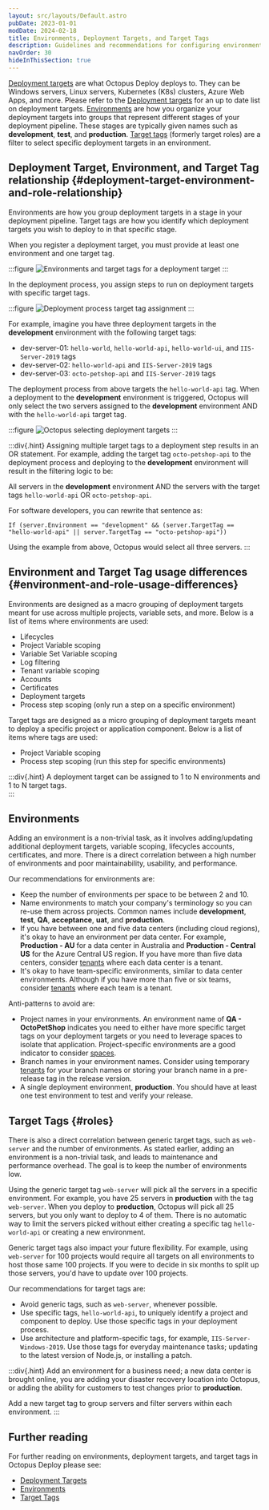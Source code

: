 ```yaml
---
layout: src/layouts/Default.astro
pubDate: 2023-01-01
modDate: 2024-02-18
title: Environments, Deployment Targets, and Target Tags
description: Guidelines and recommendations for configuring environments, deployment targets, and lifecycles in Octopus Deploy.
navOrder: 30
hideInThisSection: true
---
```


[Deployment targets](/docs/infrastructure/deployment-targets/) are what Octopus Deploy deploys to.  They can be Windows servers, Linux servers, Kubernetes (K8s) clusters, Azure Web Apps, and more.  Please refer to the [Deployment targets](/docs/infrastructure/deployment-targets/) for an up to date list on deployment targets.  [Environments](/docs/infrastructure/environments) are how you organize your deployment targets into groups that represent different stages of your deployment pipeline.  These stages are typically given names such as **development**, **test**, and **production**.  [Target tags](/docs/infrastructure/deployment-targets#target-roles) (formerly target roles) are a filter to select specific deployment targets in an environment.

## Deployment Target, Environment, and Target Tag relationship \{#deployment-target-environment-and-role-relationship}
Environments are how you group deployment targets in a stage in your deployment pipeline.  Target tags are how you identify which deployment targets you wish to deploy to in that specific stage.

When you register a deployment target, you must provide at least one environment and one target tag.

:::figure
![Environments and target tags for a deployment target](/docs/getting-started/best-practices/images/registering-deployment-target.png)
:::

In the deployment process, you assign steps to run on deployment targets with specific target tags.

:::figure
![Deployment process target tag assignment](/docs/getting-started/best-practices/images/target-roles-in-deployment-process.png)
:::

For example, imagine you have three deployment targets in the **development** environment with the following target tags:
- dev-server-01: `hello-world`, `hello-world-api`, `hello-world-ui`, and `IIS-Server-2019` tags
- dev-server-02: `hello-world-api` and `IIS-Server-2019` tags
- dev-server-03: `octo-petshop-api` and `IIS-Server-2019` tags

The deployment process from above targets the `hello-world-api` tag.  When a deployment to the **development** environment is triggered, Octopus will only select the two servers assigned to the **development** environment AND with the `hello-world-api` target tag.

:::figure
![Octopus selecting deployment targets](/docs/getting-started/best-practices/images/selecting-target-roles.png)
:::

:::div{.hint}
Assigning multiple target tags to a deployment step results in an OR statement.  For example, adding the target tag `octo-petshop-api` to the deployment process and deploying to the **development** environment will result in the filtering logic to be: 

All servers in the **development** environment AND the servers with the target tags `hello-world-api` OR `octo-petshop-api`.  

For software developers, you can rewrite that sentence as:

`If (server.Environment == "development" && (server.TargetTag == "hello-world-api" || server.TargetTag == "octo-petshop-api"))`

Using the example from above, Octopus would select all three servers.
:::

## Environment and Target Tag usage differences \{#environment-and-role-usage-differences}

Environments are designed as a macro grouping of deployment targets meant for use across multiple projects, variable sets, and more.  Below is a list of items where environments are used:

- Lifecycles
- Project Variable scoping
- Variable Set Variable scoping
- Log filtering
- Tenant variable scoping
- Accounts
- Certificates
- Deployment targets
- Process step scoping (only run a step on a specific environment)

Target tags are designed as a micro grouping of deployment targets meant to deploy a specific project or application component.  Below is a list of items where tags are used:

- Project Variable scoping
- Process step scoping (run this step for specific environments)

:::div{.hint}
A deployment target can be assigned to 1 to N environments and 1 to N target tags.  
:::

## Environments

Adding an environment is a non-trivial task, as it involves adding/updating additional deployment targets, variable scoping, lifecycles accounts, certificates, and more.  There is a direct correlation between a high number of environments and poor maintainability, usability, and performance.  

Our recommendations for environments are:
- Keep the number of environments per space to be between 2 and 10.  
- Name environments to match your company's terminology so you can re-use them across projects.  Common names include **development**, **test**, **QA**, **acceptance**, **uat**, and **production**.
- If you have between one and five data centers (including cloud regions), it's okay to have an environment per data center.  For example, **Production - AU** for a data center in Australia and **Production - Central US** for the Azure Central US region. If you have more than five data centers, consider [tenants](/docs/tenants) where each data center is a tenant.
- It's okay to have team-specific environments, similar to data center environments.  Although if you have more than five or six teams, consider [tenants](//docs/tenants/) where each team is a tenant.

Anti-patterns to avoid are:
- Project names in your environments.  An environment name of **QA - OctoPetShop** indicates you need to either have more specific target tags on your deployment targets or you need to leverage spaces to isolate that application.  Project-specific environments are a good indicator to consider [spaces](/docs/administration/spaces).  
- Branch names in your environment names.  Consider using temporary [tenants](/docs/tenants) for your branch names or storing your branch name in a pre-release tag in the release version.
- A single deployment environment, **production**.  You should have at least one test environment to test and verify your release.

## Target Tags \{#roles}

There is also a direct correlation between generic target tags, such as `web-server` and the number of environments.  As stated earlier, adding an environment is a non-trivial task, and leads to maintenance and performance overhead.  The goal is to keep the number of environments low.

Using the generic target tag `web-server` will pick all the servers in a specific environment.  For example, you have 25 servers in **production** with the tag `web-server`.  When you deploy to **production**, Octopus will pick all 25 servers, but you only want to deploy to 4 of them.  There is no automatic way to limit the servers picked without either creating a specific tag `hello-world-api` or creating a new environment.

Generic target tags also impact your future flexibility.  For example, using `web-server` for 100 projects would require all targets on all environments to host those same 100 projects.  If you were to decide in six months to split up those servers, you'd have to update over 100 projects.

Our recommendations for target tags are:
- Avoid generic tags, such as `web-server`, whenever possible.
- Use specific tags, `hello-world-api`, to uniquely identify a project and component to deploy.  Use those specific tags in your deployment process.
- Use architecture and platform-specific tags, for example, `IIS-Server-Windows-2019`.  Use those tags for everyday maintenance tasks; updating to the latest version of Node.js, or installing a patch.

:::div{.hint}
Add an environment for a business need; a new data center is brought online, you are adding your disaster recovery location into Octopus, or adding the ability for customers to test changes prior to **production**.  

Add a new target tag to group servers and filter servers within each environment.
:::

## Further reading

For further reading on environments, deployment targets, and target tags in Octopus Deploy please see:

- [Deployment Targets](/docs/infrastructure/deployment-targets)
- [Environments](/docs/infrastructure/environments)
- [Target Tags](/docs/infrastructure/deployment-targets/#create-target-roles)
